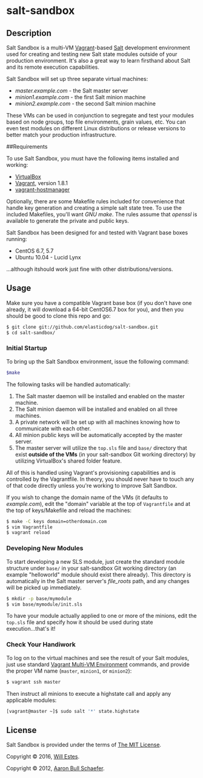# salt-sandbox

## Description

Salt Sandbox is a multi-VM [Vagrant](http://vagrantup.com/)-based
[Salt](http://saltstack.org/) development environment used for creating
and testing new Salt state modules outside of your production environment.
It's also a great way to learn firsthand about Salt and its remote
execution capabilities.

Salt Sandbox will set up three separate virtual machines:

* _master.example.com_ - the Salt master server
* _minion1.example.com_ - the first Salt minion machine
* _minion2.example.com_ - the second Salt minion machine

These VMs can be used in conjunction to segregate and test your modules
based on node groups, top file environments, grain values, etc. You can
even test modules on different Linux distributions or release versions to
better match your production infrastructure.

##Requirements

To use Salt Sandbox, you must have the following items installed and
working:

* [VirtualBox](https://www.virtualbox.org/)
* [Vagrant](http://vagrantup.com/), version 1.8.1
* [vagrant-hostmanager](https://github.com/smdahlen/vagrant-hostmanager)

Optionally, there are some Makefile rules included for convenience
that handle key generation and creating a simple salt state tree. To
use the included Makefiles, you'll want _GNU make_. The rules assume
that _openssl_ is available to generate the private and public keys.

Salt Sandbox has been designed for and tested with Vagrant base boxes
running:

* CentOS 6.7, 5.7
* Ubuntu 10.04 - Lucid Lynx

...although itshould work just fine with other distributions/versions.

## Usage

Make sure you have a compatible Vagrant base box (if you don't have one
already, it will download a 64-bit CentOS6.7 box for you), and then you
should be good to clone this repo and go:

```bash
$ git clone git://github.com/elasticdog/salt-sandbox.git
$ cd salt-sandbox/
```

### Initial Startup

To bring up the Salt Sandbox environment, issue the following command:

```bash
$make
```

The following tasks will be handled automatically:

1. The Salt master daemon will be installed and enabled on the master machine.
2. The Salt minion daemon will be installed and enabled on all three machines.
3. A private network will be set up with all machines knowing how to
communicate with each other.
4. All minion public keys will be automatically accepted by the master server.
5. The master server will utilize the `top.sls` file and `base/` directory that
exist **outside of the VMs** (in your salt-sandbox Git working directory) by
utilizing VirtualBox's shared folder feature.

All of this is handled using Vagrant's provisioning capabilities and is
controlled by the Vagrantfile. In theory, you
should never have to touch any of that code directly unless you're working to
improve Salt Sandbox.

If you wish to change the domain name of the VMs (it defaults to
_example.com_), edit the "domain" variable at the top of `Vagrantfile` and at the top of keys/Makefile and
reload the machines:

```bash
$ make -C keys domain=otherdomain.com
$ vim Vagrantfile
$ vagrant reload
```

### Developing New Modules

To start developing a new SLS module, just create the standard module structure
under `base/` in your salt-sandbox Git working directory (an example
"helloworld" module should exist there already). This directory is
automatically in the Salt master server's _file\_roots_ path, and any changes
will be picked up immediately.

```bash
$ mkdir -p base/mymodule
$ vim base/mymodule/init.sls
```

To have your module actually applied to one or more of the minions, edit
the `top.sls` file and specify how it should be used during state
execution...that's it!

### Check Your Handiwork

To log on to the virtual machines and see the result of your Salt modules, just
use standard [Vagrant Multi-VM Environment](http://vagrantup.com/docs/multivm.html)
commands, and provide the proper VM name (`master`, `minion1`, or `minion2`):

```bash
$ vagrant ssh master
```

Then instruct all minions to execute a highstate call and apply any applicable
modules:

```bash
[vagrant@master ~]$ sudo salt '*' state.highstate
```

## License

Salt Sandbox is provided under the terms of [The MIT
License](http://www.opensource.org/licenses/MIT).

Copyright &copy; 2016, [Will Estes](westes575@gmail.com).

Copyright &copy; 2012, [Aaron Bull Schaefer](mailto:aaron@elasticdog.com).
